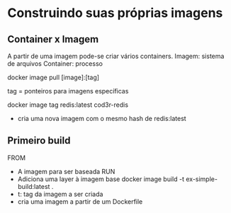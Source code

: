 # Construindo suas próprias imagens

## Container x Imagem
A partir de uma imagem pode-se criar vários containers.
Imagem: sistema de arquivos
Container: processo

docker image pull [image]:[tag]

tag = ponteiros para imagens específicas

docker image tag redis:latest cod3r-redis
  - cria uma nova imagem com o mesmo hash de redis:latest

## Primeiro build
FROM
 - A imagem para ser baseada
RUN
 - Adiciona uma layer à imagem base
docker image build -t ex-simple-build:latest .
 - t: tag da imagem a ser criada
 - cria uma imagem a partir de um Dockerfile
